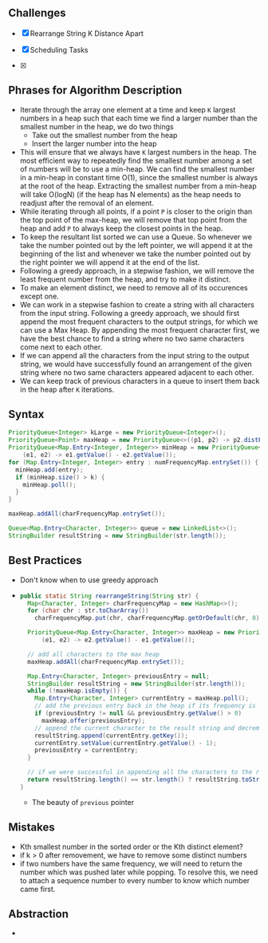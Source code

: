## Challenges

- [x] Rearrange String K Distance Apart
- [x] Scheduling Tasks

- [x] 

## Phrases for Algorithm Description

- Iterate through the array one element at a time and keep `K` largest numbers in a heap such that each time we find a larger number than the smallest number in the heap, we do two things
  - Take out the smallest number from the heap
  - Insert the larger number into the heap
- This will ensure that we always have `K` largest numbers in the heap. The most efficient way to repeatedly find the smallest number among a set of numbers will be to use a min-heap. We can find the smallest number in a min-heap in constant time O(1), since the smallest number is always at the root of the heap. Extracting the smallest number from a min-heap will take O(logN) (if the heap has N elements) as the heap needs to readjust after the removal of an element.
- While iterating through all points, if a point `P` is closer to the origin than the top point of the max-heap, we will remove that top point from the heap and add `P` to always keep the closest points in the heap.
- To keep the resultant list sorted we can use a Queue. So whenever we take the number pointed out by the left pointer, we will append it at the beginning of the list and whenever we take the number pointed out by the right pointer we will append it at the end of the list.
- Following a greedy approach, in a stepwise fashion, we will remove the least frequent number from the heap, and try to make it distinct. 
- To make an element distinct, we need to remove all of its occurences except one.
- We can work in a stepwise fashion to create a string with all characters from the input string. Following a greedy approach, we should first append the most frequent characters to the output strings, for which we can use a Max Heap. By appending the most frequent character first, we have the best chance to find a string where no two same characters come next to each other.
- If we can append all the characters from the input string to the output string, we would have successfully found an arrangement of the given string where no two same characters appeared adjacent to each other.
- We can keep track of previous characters in a queue to insert them back in the heap after `K` iterations.

## Syntax

```java
PriorityQueue<Integer> kLarge = new PriorityQueue<Integer>();
PriorityQueue<Point> maxHeap = new PriorityQueue<>((p1, p2) -> p2.distFromOrigin() - p1.distFromOrigin());
PriorityQueue<Map.Entry<Integer, Integer>> minHeap = new PriorityQueue<Map.Entry<Integer, Integer>>(
    (e1, e2) -> e1.getValue() - e2.getValue());
for (Map.Entry<Integer, Integer> entry : numFrequencyMap.entrySet()) {
  minHeap.add(entry);
  if (minHeap.size() > k) {
    minHeap.poll();
  }
}
```

```java
maxHeap.addAll(charFrequencyMap.entrySet());

Queue<Map.Entry<Character, Integer>> queue = new LinkedList<>();
StringBuilder resultString = new StringBuilder(str.length());
```

## Best Practices

- Don't know when to use greedy approach

- ```java
  public static String rearrangeString(String str) {
    Map<Character, Integer> charFrequencyMap = new HashMap<>();
    for (char chr : str.toCharArray())
      charFrequencyMap.put(chr, charFrequencyMap.getOrDefault(chr, 0) + 1);
  
    PriorityQueue<Map.Entry<Character, Integer>> maxHeap = new PriorityQueue<Map.Entry<Character, Integer>>(
        (e1, e2) -> e2.getValue() - e1.getValue());
  
    // add all characters to the max heap
    maxHeap.addAll(charFrequencyMap.entrySet());
  
    Map.Entry<Character, Integer> previousEntry = null;
    StringBuilder resultString = new StringBuilder(str.length());
    while (!maxHeap.isEmpty()) {
      Map.Entry<Character, Integer> currentEntry = maxHeap.poll();
      // add the previous entry back in the heap if its frequency is greater than zero
      if (previousEntry != null && previousEntry.getValue() > 0)
        maxHeap.offer(previousEntry);
      // append the current character to the result string and decrement its count
      resultString.append(currentEntry.getKey());
      currentEntry.setValue(currentEntry.getValue() - 1);
      previousEntry = currentEntry;
    }
  
    // if we were successful in appending all the characters to the result string, return it
    return resultString.length() == str.length() ? resultString.toString() : "";
  }
  ```

  - The beauty of `previous` pointer

## Mistakes

- Kth smallest number in the sorted order or the Kth distinct element?
- if k > 0 after removement, we have to remove some distinct numbers
- if two numbers have the same frequency, we will need to return the number which was pushed later while popping. To resolve this, we need to attach a sequence number to every number to know which number came first.

## Abstraction

- 


